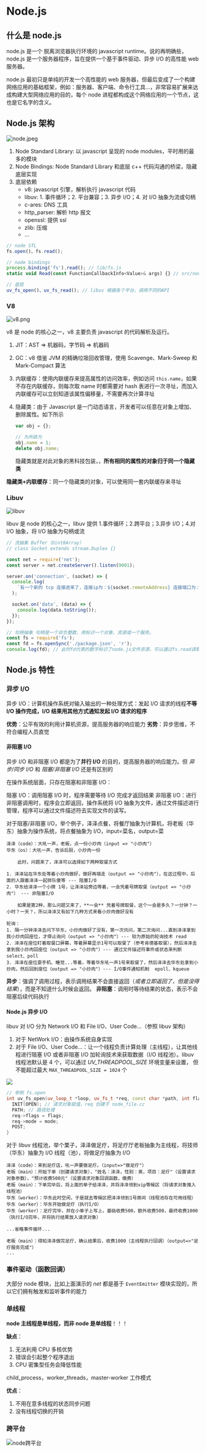# Node.js

## 什么是 node.js

node.js 是一个 脱离浏览器执行环境的 javascript runtime。说的再明确些，node.js 是一个服务器程序，旨在提供一个基于事件驱动、异步 I/O 的高性能 web 服务器。

node.js 最初只是单纯的开发一个高性能的 web 服务器，但最后变成了一个构建网络应用的基础框架，例如：服务器、客户端、命令行工具...，非常容易扩展来达成构建大型网络应用的目的，每个 node 进程都构成这个网络应用的一个节点，这也是它名字的含义。

## Node.js 架构

![node.jpeg](../../static/images/node.jpeg)

1. Node Standard Library: 以 javascript 呈现的 node modules，平时用的最多的模块
2. Node Bindings: Node Standard Library 和底层 c++ 代码沟通的桥梁，隐藏底层实现
3. 底层依赖
   - v8: javascript 引擎，解析执行 javascript 代码
   - libuv: 1. 事件循环；2. 平台兼容；3. 异步 I/O；4. 对 I/O 抽象为流或句柄
   - c-ares: DNS 工具
   - http_parser: 解析 http 报文
   - openssl: 提供 ssl
   - zlib: 压缩
   - ...

```javascript
// node STL
fs.open()、fs.read();

// node bindings
process.binding('fs').read(); // lib/fs.js
static void Read(const FunctionCallbackInfo<Value>& args) {} // src/node_file.cc

// 底层
uv_fs_open()、uv_fs_read(); // libuv 根据各个平台，调用不同的API
```

### V8

![v8.png](../../static/images/v8.png)

v8 是 node 的核心之一，v8 主要负责 javascript 的代码解析及运行。

1. JIT：AST => 机器码，字节码 => 机器码
2. GC：v8 借鉴 JVM 的精确垃圾回收管理，使用 Scavenge、Mark-Sweep 和 Mark-Compact 算法
3. 内联缓存：使用内联缓存来提高属性的访问效率，例如访问 `this.name`，如果不存在内联缓存，则每次取 name 时都需要对 hash 表进行一次寻址，而加入内联缓存可以立刻知道该属性偏移量，不需要再次计算寻址
4. 隐藏类：由于 Javascript 是一门动态语言，开发者可以任意在对象上增加、删除属性。如下所示

   ```javascript
   var obj = {};

   // 为所欲为
   obj.name = 1;
   delete obj.name;
   ```

   隐藏类就是对此对象的黑科技包装，，**所有相同的属性的对象归于同一个隐藏类**

**隐藏类+内联缓存**：同一个隐藏类的对象，可以使用同一套内联缓存来寻址

### Libuv

![libuv](../../static/images/libuv.png)

libuv 是 node 的核心之一，libuv 提供 1.事件循环；2.跨平台；3.异步 I/O；4.对 I/O 抽象，将 I/O 抽象为句柄或流

```javascript
// 流抽象 Buffer（Uint8Array）
// class Socket extends stream.Duplex {}

const net = require('net');
const server = net.createServer().listen(9001);

server.on('connection', (socket) => {
  console.log(
    `有一个新的 tcp 连接进来了，连接ip为：${socket.remoteAddress} 连接端口为：{socket.remotePort}`
  );

  socket.on('data', (data) => {
    console.log(data.toString());
  });
});

// 句柄抽象 句柄是一个非负整数，用标识一个对象、资源或一个服务。
const fs = require('fs');
const fd = fs.openSync('./package.json', 'r');
console.log(fd); // 此时fd代表的数字标识了node.js文件资源，可以通过fs.read读取
```

## Node.js 特性

### 异步 I/O

异步 I/O：计算机操作系统对输入输出的一种处理方式：发起 I/O 请求的线程**不等 I/O 操作完成，I/O 结果用其他方式通知发起 I/O 请求的程序**

**优势**：公平有效的利用计算机资源，提高服务器的响应能力
**劣势**：异步思维，不符合编程人员直觉

#### 非阻塞 I/O

异步 I/O 和非阻塞 I/O 都是为了**并行 I/O** 的目的，提高服务器的响应能力。但 _异步/同步 I/O_ 和 _阻塞/非阻塞 I/O_ 还是有区别的

在操作系统层面，只存在阻塞和非阻塞 I/O：

阻塞 I/O：调用阻塞 I/O 时，程序需要等待 I/O 完成才返回结果
非阻塞 I/O：进行非阻塞调用时，程序会立即返回，操作系统将 I/O 抽象为文件，通过文件描述进行管理，程序可以通过文件描述符去实现文件的读写。

对于阻塞/非阻塞 I/O，举个例子，泽泽点餐，将餐厅抽象为计算机，将老板（华东）抽象为操作系统，将点餐抽象为 I/O，input=菜名，output=菜

```text
泽泽（code）：大吼一声，老板，点一份小炒肉（input => "小炒肉"）
华东（os）：大吼一声，告诉后厨，小炒肉一份

    此时，问题来了，泽泽可以选择如下两种取餐方式

1. 泽泽站在华东处等着小炒肉做好，做好再端走（output => "小炒肉"），在这过程中，后面的人跟着泽泽一起排队傻等 --- 阻塞I/O
2. 华东给泽泽一个小牌 1号，让泽泽站旁边等着，一会凭着号牌取餐（output => "小炒肉"） --- 非阻塞I/O

    如果是第2种，那么问题又来了，**一会** 凭着号牌取餐，这个一会是多久？一分钟？一小时？一天？，所以泽泽又有如下几种方式来看小炒肉做好没有

轮询：
1. 隔一分钟泽泽去问下华东，小炒肉做好了没有，第一次讯问，第二次询问...直到泽泽拿到我小炒肉回座位，才停止询问（output => "小炒肉"）--- 较为原始的轮询技术 read
2. 泽泽在座位盯着取餐口屏幕，等着屏幕显示1号可以取餐了（参考肯德基取餐），然后泽泽去拿到我小炒肉回座位（output => "小炒肉"）--- 通过文件描述符事件或状态来判断 select、poll
3. 泽泽在座位耍手机、睡觉...等着，等着华东吼一声1号来取餐了，然后泽泽去华东处拿到小炒肉，然后回到座位（output => "小炒肉"）--- I/O事件通知机制  epoll、kqueue
```

**异步**：强调了调用过程，表示调用结果不会直接返回（_或者立即返回了，但是没得结果_），而是不知道什么时候会返回。
**非阻塞**：调用时等待结果的状态，表示不会阻塞后续代码执行

#### Node.js 异步 I/O

libuv 对 I/O 分为 Network I/O 和 File I/O、User Code...（参照 libuv 架构）

1. 对于 NetWork I/O：由操作系统自身实现
2. 对于 File I/O、User Code...：让一个线程负责计算处理（主线程），让其他线程进行阻塞 I/O 或者非阻塞 I/O 加轮询技术来获取数据（I/O 线程池）。libuv 线程池默认是 4 个，可以通过 _UV_THREADPOOL_SIZE_ 环境变量来设置，
   但不能超过最大 `MAX_THREADPOOL_SIZE = 1024` 个

![](../../static/images/node异步.png)

```cpp
// 举例 fs.open
int uv_fs_open(uv_loop_t *loop, uv_fs_t *req, const char *path, int flags, int mode, uv_fs_cb cb) {
  INIT(OPEN); // 请求对象赋值，req 创建于 node_file.cc
  PATH; // 路径处理
  req->flags = flags;
  req->mode = mode;
  POST;
}
```

对于 libuv 线程池，举个栗子，泽泽做足疗，将足疗厅老板抽象为主线程，将技师（华东）抽象为 I/O 线程（池），将做足疗抽象为 I/O

```text
泽泽（code）：来到足疗店，吼一声要做足疗。（input=>"做足疗"）
老板（main）：开始下单（创建请求对象），"姓名：泽泽，性别：男，项目：足疗"（设置请求对象参数），"预计收费500元"（设置请求对象回调函数，缴费）
老板（main）：下单完毕后，将上面的单子给泽泽，并将泽泽领到vip等候区（将请求对象推入线程池）
华东（worker）：华东此时空闲，于是就去等候区把泽泽领到1号房间（线程池存在可用线程）
华东（worker）：华东开始做足疗（执行I/O）
华东（worker）：足疗完毕，并在小单子上写上，基础收费500，额外收费500，最终收费1000（执行I/O完毕，并将执行结果放入请求对象）

...省略事件循环...

老板（main）：得知泽泽做完足疗，确认结果后，收费1000（主线程执行回调）（output=>"足疗服务完成"）
...
```

### 事件驱动（函数回调）

大部分 node 模块，比如上面演示的 _net_ 都是基于 `EventEmitter` 模块实现的，所以它们拥有触发和监听事件的能力

### 单线程

**node 主线程是单线程，而非 node 是单线程**！！！

**缺点**：

1. 无法利用 CPU 多核优势
2. 错误会引起整个程序退出
3. CPU 密集型任务会降低性能

child_process，worker_threads，master-worker 工作模式

**优点**：

1. 不用在意多线程的状态同步问题
2. 没有线程切换的开销

### 跨平台

![node跨平台](../../static/images/node跨平台.png)

